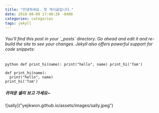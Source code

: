 ```yaml
---
title: "안녕하세요. 첫 게시글입니다."
date: 2018-08-09 17:40:28 -0400
categories: categories
tags: jekyll
---
```


<h6> You’ll find this post in your `_posts` directory. Go ahead and edit it and re-build the site to see your changes.
Jekyll also offers powerful support for code snippets: </h6>

​```python
def print_hi(name):
  print("hello", name)
print_hi('Tom')
​```

``` liquid
def print_hi(name):
  print("hello", name)
print_hi('Tom')
```

<h5> 귀여운 샐리 보고 가세요~ </h5>
 ![sally]("yejikwon.github.io/assets/images/sally.jpeg")
<br>
